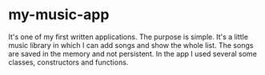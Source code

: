 # my-music-app

It's one of my first written applications. The purpose is simple. It's a little music library in which I can add songs and show the whole list.
The songs are saved in the memory and not persistent. In the app I used several some classes, constructors and functions. 
